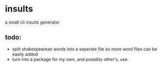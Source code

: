 # insults
a small cli insults generator

## todo:
+ split shakespearean words into a seperate file so more word files can be easily added
+ turn into a package for my own, and possibly other's, use. 
